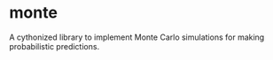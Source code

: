 # monte

A cythonized library to implement Monte Carlo simulations for making probabilistic predictions.
